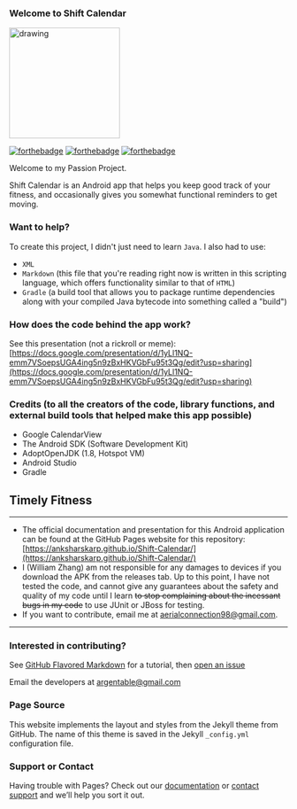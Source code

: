 ### Welcome to Shift Calendar

<img src="https://user-images.githubusercontent.com/58315985/119570873-a499bd80-bd7e-11eb-8295-48fd140a7cc1.png" alt="drawing" width="200"/>

[![forthebadge](https://forthebadge.com/images/badges/built-for-android.svg)](https://forthebadge.com)
[![forthebadge](https://forthebadge.com/images/badges/made-with-java.svg)](https://forthebadge.com)
[![forthebadge](https://forthebadge.com/images/badges/60-percent-of-the-time-works-every-time.svg)](https://forthebadge.com)

Welcome to my Passion Project.

Shift Calendar is an Android app that helps you keep good track of your fitness, and occasionally gives you
somewhat functional reminders to get moving.

### Want to help?

To create this project, I didn't just need to learn `Java`. I also had to use:

*   `XML`
*   `Markdown` (this file that you're reading right now is written in this scripting language,
    which offers functionality similar to that of `HTML`)
*   `Gradle` (a build tool that allows you to package runtime dependencies along with your
    compiled Java bytecode into something called a "build")


### How does the code behind the app work?

See this presentation (not a rickroll or meme):
[https://docs.google.com/presentation/d/1yLl1NQ-emm7VSoepsUGA4ing5n9zBxHKVGbFu95t3Qg/edit?usp=sharing](https://docs.google.com/presentation/d/1yLl1NQ-emm7VSoepsUGA4ing5n9zBxHKVGbFu95t3Qg/edit?usp=sharing)

### Credits (to all the creators of the code, library functions, and external build tools that helped make this app possible)

- Google CalendarView
- The Android SDK (Software Development Kit)
- AdoptOpenJDK (1.8, Hotspot VM)
- Android Studio
- Gradle

## Timely Fitness
--------------------------
*    The official documentation and presentation for this Android application can be found at the GitHub Pages website for this repository:
     [https://anksharskarp.github.io/Shift-Calendar/](https://anksharskarp.github.io/Shift-Calendar/)
*    I (William Zhang) am not responsible for any damages to devices if you download the APK from the releases tab. Up to this point, I have not tested the code,
     and cannot give any guarantees about the safety and quality of my code until I learn ~~to stop complaining about the incessant bugs in my code~~ to use JUnit or JBoss
     for testing.
*    If you want to contribute, email me at [aerialconnection98@gmail.com](aerialconnection98@gmail.com).
--------------------------

### Interested in contributing?

See [GitHub Flavored Markdown](https://guides.github.com/features/mastering-markdown/) for a tutorial, then [open an issue](https://github.com/Argentable/Shift-Calendar/issues/new/choose)

Email the developers at [argentable@gmail.com](argentable@gmail.com)

### Page Source

This website implements the layout and styles from the Jekyll theme from GitHub. The name of this theme is saved in the Jekyll `_config.yml` configuration file.

### Support or Contact

Having trouble with Pages? Check out our [documentation](https://docs.github.com/categories/github-pages-basics/) or [contact support](https://support.github.com/contact) and we’ll help you sort it out.
